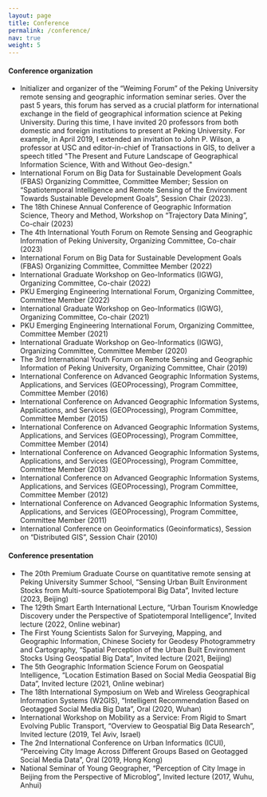 ```yaml
---
layout: page
title: Conference
permalink: /conference/
nav: true
weight: 5
---
```


#### Conference organization

- Initializer and organizer of the “Weiming Forum” of the Peking University remote sensing and geographic information seminar series. Over the past 5 years, this forum has served as a crucial platform for international exchange in the field of geographical information science at Peking University. During this time, I have invited 20 professors from both domestic and foreign institutions to present at Peking University. For example, in April 2019, I extended an invitation to John P. Wilson, a professor at USC and editor-in-chief of Transactions in GIS, to deliver a speech titled "The Present and Future Landscape of Geographical Information Science, With and Without Geo-design."
- International Forum on Big Data for Sustainable Development Goals (FBAS) Organizing Committee, Committee Member; Session on “Spatiotemporal Intelligence and Remote Sensing of the Environment Towards Sustainable Development Goals”, Session Chair (2023).
- The 18th Chinese Annual Conference of Geographic Information Science, Theory and Method, Workshop on “Trajectory Data Mining”, Co-chair (2023)
- The 4th International Youth Forum on Remote Sensing and Geographic Information of Peking University, Organizing Committee, Co-chair (2023)
- International Forum on Big Data for Sustainable Development Goals (FBAS) Organizing Committee, Committee Member (2022)
- International Graduate Workshop on Geo-Informatics (IGWG), Organizing Committee, Co-chair (2022)
- PKU Emerging Engineering International Forum, Organizing Committee, Committee Member (2022)
- International Graduate Workshop on Geo-Informatics (IGWG), Organizing Committee, Co-chair (2021)
- PKU Emerging Engineering International Forum, Organizing Committee, Committee Member (2021)
- International Graduate Workshop on Geo-Informatics (IGWG), Organizing Committee, Committee Member (2020)
- The 3rd International Youth Forum on Remote Sensing and Geographic Information of Peking University, Organizing Committee, Chair (2019)
- International Conference on Advanced Geographic Information Systems, Applications, and Services (GEOProcessing), Program Committee, Committee Member (2016)
- International Conference on Advanced Geographic Information Systems, Applications, and Services (GEOProcessing), Program Committee, Committee Member (2015)
- International Conference on Advanced Geographic Information Systems, Applications, and Services (GEOProcessing), Program Committee, Committee Member (2014)
- International Conference on Advanced Geographic Information Systems, Applications, and Services (GEOProcessing), Program Committee, Committee Member (2013)
- International Conference on Advanced Geographic Information Systems, Applications, and Services (GEOProcessing), Program Committee, Committee Member (2012)
- International Conference on Advanced Geographic Information Systems, Applications, and Services (GEOProcessing), Program Committee, Committee Member (2011)
- International Conference on Geoinformatics (Geoinformatics), Session on “Distributed GIS”, Session Chair (2010)


#### Conference presentation

- The 20th Premium Graduate Course on quantitative remote sensing at Peking University Summer School, “Sensing Urban Built Environment Stocks from Multi-source Spatiotemporal Big Data”, Invited lecture (2023, Beijing)
- The 129th Smart Earth International Lecture, “Urban Tourism Knowledge Discovery under the Perspective of Spatiotemporal Intelligence”, Invited lecture (2022, Online webinar)
- The First Young Scientists Salon for Surveying, Mapping, and Geographic Information, Chinese Society for Geodesy Photogrammetry and Cartography, “Spatial Perception of the Urban Built Environment Stocks Using Geospatial Big Data”, Invited lecture (2021, Beijing)
- The 5th Geographic Information Science Forum on Geospatial Intelligence, “Location Estimation Based on Social Media Geospatial Big Data”, Invited lecture (2021, Online webinar)
- The 18th International Symposium on Web and Wireless Geographical Information Systems (W2GIS), “Intelligent Recommendation Based on Geotagged Social Media Big Data”, Oral (2020, Wuhan)
- International Workshop on Mobility as a Service: From Rigid to Smart Evolving Public Transport, “Overview to Geospatial Big Data Research”, Invited lecture (2019, Tel Aviv, Israel)
- The 2nd International Conference on Urban Informatics (ICUI), “Perceiving City Image Across Different Groups Based on Geotagged Social Media Data”, Oral (2019, Hong Kong)
- National Seminar of Young Geographer, “Perception of City Image in Beijing from the Perspective of Microblog”, Invited lecture (2017, Wuhu, Anhui)
